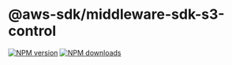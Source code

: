 # @aws-sdk/middleware-sdk-s3-control

[![NPM version](https://img.shields.io/npm/v/@aws-sdk/middleware-sdk-s3-control/latest.svg)](https://www.npmjs.com/package/@aws-sdk/middleware-sdk-s3-control)
[![NPM downloads](https://img.shields.io/npm/dm/@aws-sdk/middleware-sdk-s3-control.svg)](https://www.npmjs.com/package/@aws-sdk/middleware-sdk-s3-control)
